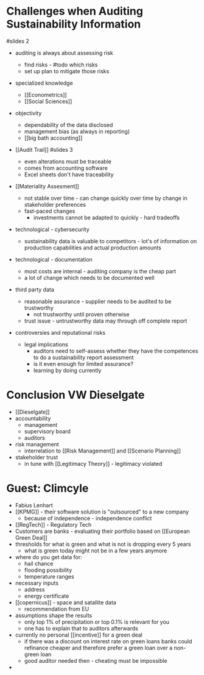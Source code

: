 # Challenges when Auditing Sustainability Information
#slides 2

- auditing is always about assessing risk
	- find risks - #todo which risks
	- set up plan to mitigate those risks

- specialized knowledge
	- [[Econometrics]]
	- [[Social Sciences]]

- objectivity
	- dependability of the data disclosed
	- management bias (as always in reporting)
	- [[big bath accounting]]

- [[Audit Trail]] #slides 3
	- even alterations must be traceable
	- comes from accounting software
	- Excel sheets don't have traceability

- [[Materiality Assesment]]
	- not stable over time - can change quickly over time by change in stakeholder preferences
	- fast-paced changes
		- investments cannot be adapted to quickly - hard tradeoffs

- technological - cybersecurity
	- sustainability data is valuable to competitors - lot's of information on production capabilities and actual production amounts
- technological - documentation
	- most costs are internal - auditing company is the cheap part
	- a lot of change which needs to be documented well

- third party data
	- reasonable assurance - supplier needs to be audited to be trustworthy
		- not trustworthy until proven otherwise
	- trust issue - untrustworthy data may through off complete report

- controversies and reputational risks
	- legal implications
		- auditors need to self-assess whether they have the competences to do a sustainability report assessment
		- is it even enough for limited assurance?
		- learning by doing currently

# Conclusion VW Dieselgate
- [[Dieselgate]]
- accountability
	- management
	- supervisory board
	- auditors
- risk management
	- interrelation to [[Risk Management]] and [[Scenario Planning]]
- stakeholder trust
	- in tune with [[Legitimacy Theory]] - legitimacy violated

# Guest: Climcyle
- Fabius Lenhart
- [[KPMG]] - their software solution is "outsourced" to a new company
	- because of independence - independence conflict
- [[RegTech]] - Regulatory Tech
- Customers are banks - evaluating their portfolio based on [[European Green Deal]]
- thresholds for what is green and what is not is dropping every 5 years
	- what is green today might not be in a few years anymore
- where do you get data for:
	- hail chance
	- flooding possibility
	- temperature ranges
- necessary inputs
	- address
	- energy certificate
- [[copernicus]] - space and satallite data
	- recommendation from EU
- assumptions shape the results
	- only top 1% of precipitation or top 0.1% is relevant for you
	- one has to explain that to auditors afterwards
- currently no personal [[incentive]] for a green deal
	- if there was a discount on interest rate on green loans banks could refinance cheaper and therefore prefer a green loan over a non-green loan
	- good auditor needed then - cheating must be impossible
- 